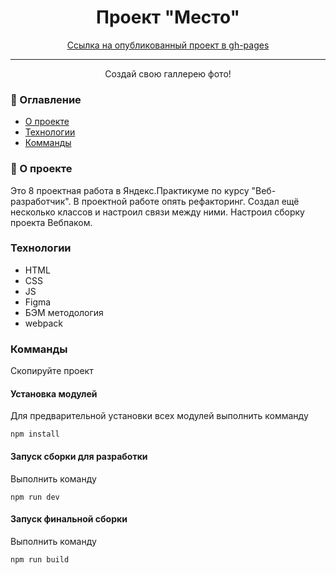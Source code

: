 <h1 align="center">Проект "Место"</h1>

<div align="center">
<a href="https://nexxer.github.io/mesto/">Ссылка на опубликованный проект в gh-pages</a>
</div>

---

<p align="center"> Создай свою галлерею фото!
    <br>

</p>

### 📝 Оглавление

- [О проекте](#about)
- [Технологии](#getting_started)
- [Комманды](#deployment)



### 🧐 О проекте <a name = "about"></a>

Это 8 проектная работа в Яндекс.Практикуме по курсу "Веб-разработчик".
В проектной работе опять рефакторинг. Создал ещё несколько классов и настроил связи между ними. Настроил сборку проекта Вебпаком.

###  Технологии <a name = "getting_started"></a>

* HTML
* CSS
* JS
* Figma
* БЭМ методология
* webpack

### Комманды

Скопируйте проект

#### Установка модулей

Для предварительной установки всех модулей выполнить комманду

```
npm install
```

#### Запуск сборки для разработки

Выполнить команду

```
npm run dev
```

#### Запуск финальной сборки

Выполнить команду

```
npm run build
```